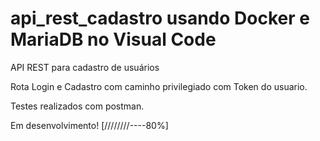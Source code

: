 # api_rest_cadastro usando Docker e MariaDB no Visual Code

API REST para cadastro de usuários

Rota Login e Cadastro com caminho privilegiado com Token do usuario.

Testes realizados com postman.

Em desenvolvimento! [////////----80%]

